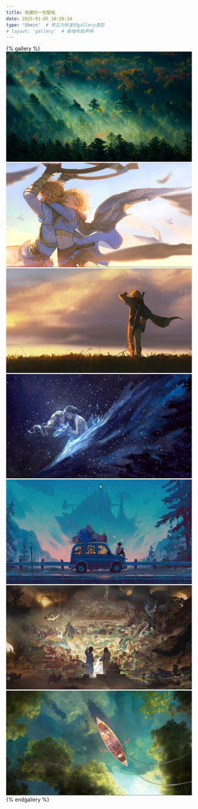 ```yaml
---
title: 收藏的一些壁紙
date: 2025-01-05 10:20:14
type: 'Shein'  # 修正为标准的gallery类型
# layout: 'gallery'  # 新增布局声明
---
```


{% gallery %}
![绿森](/galleryGroup/wallpaper1.jpeg)
![塞尔达1](/galleryGroup/wallpaper2.jpeg)
![塞尔达2](/galleryGroup/wallpaper3.jpeg)
![冰舞](/galleryGroup/wallpaper4.jpeg)
![旅行](/galleryGroup/wallpaper5.jpeg)
![探索](/galleryGroup/wallpaper6.jpeg)
![泛舟](/galleryGroup/wallpaper7.jpeg)
{% endgallery %}
